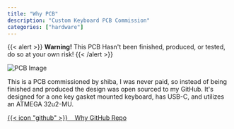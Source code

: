 ```yaml
---
title: "Why PCB"
description: "Custom Keyboard PCB Commission"
categories: ["hardware"]
---
```

{{< alert >}}
**Warning!** This PCB Hasn't been finished, produced, or tested, do so at your own risk!
{{< /alert >}}

![PCB Image](why.png)

This is a PCB commissioned by shiba, I was never paid, so instead of being finished and produced the design was open sourced to my GitHub. It's designed for a one key gasket mounted keyboard, has USB-C, and utilizes an ATMEGA 32u2-MU.

[{{< icon "github" >}}&nbsp;&nbsp;&nbsp;&nbsp;Why GitHub Repo](https://github.com/lfgberg/why-PCB)
